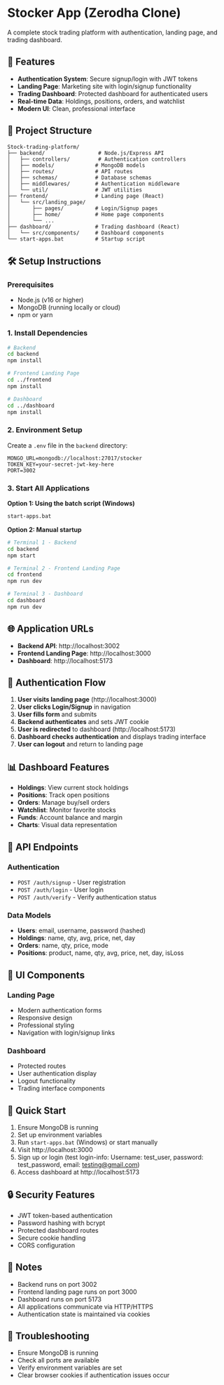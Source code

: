 # Stocker App (Zerodha Clone)

A complete stock trading platform with authentication, landing page, and trading dashboard.

## 🚀 Features

- **Authentication System**: Secure signup/login with JWT tokens
- **Landing Page**: Marketing site with login/signup functionality
- **Trading Dashboard**: Protected dashboard for authenticated users
- **Real-time Data**: Holdings, positions, orders, and watchlist
- **Modern UI**: Clean, professional interface

## 📁 Project Structure

```
Stock-trading-platform/
├── backend/                 # Node.js/Express API
│   ├── controllers/         # Authentication controllers
│   ├── models/             # MongoDB models
│   ├── routes/             # API routes
│   ├── schemas/            # Database schemas
│   ├── middlewares/        # Authentication middleware
│   └── util/               # JWT utilities
├── frontend/               # Landing page (React)
│   └── src/landing_page/
│       ├── pages/          # Login/Signup pages
│       ├── home/           # Home page components
│       └── ...
├── dashboard/              # Trading dashboard (React)
│   └── src/components/     # Dashboard components
└── start-apps.bat          # Startup script
```

## 🛠️ Setup Instructions

### Prerequisites
- Node.js (v16 or higher)
- MongoDB (running locally or cloud)
- npm or yarn

### 1. Install Dependencies

```bash
# Backend
cd backend
npm install

# Frontend Landing Page
cd ../frontend
npm install

# Dashboard
cd ../dashboard
npm install
```

### 2. Environment Setup

Create a `.env` file in the `backend` directory:

```env
MONGO_URL=mongodb://localhost:27017/stocker
TOKEN_KEY=your-secret-jwt-key-here
PORT=3002
```

### 3. Start All Applications

**Option 1: Using the batch script (Windows)**
```bash
start-apps.bat
```

**Option 2: Manual startup**
```bash
# Terminal 1 - Backend
cd backend
npm start

# Terminal 2 - Frontend Landing Page
cd frontend
npm run dev

# Terminal 3 - Dashboard
cd dashboard
npm run dev
```

## 🌐 Application URLs

- **Backend API**: http://localhost:3002
- **Frontend Landing Page**: http://localhost:3000
- **Dashboard**: http://localhost:5173

## 🔐 Authentication Flow

1. **User visits landing page** (http://localhost:3000)
2. **User clicks Login/Signup** in navigation
3. **User fills form** and submits
4. **Backend authenticates** and sets JWT cookie
5. **User is redirected** to dashboard (http://localhost:5173)
6. **Dashboard checks authentication** and displays trading interface
7. **User can logout** and return to landing page

## 📊 Dashboard Features

- **Holdings**: View current stock holdings
- **Positions**: Track open positions
- **Orders**: Manage buy/sell orders
- **Watchlist**: Monitor favorite stocks
- **Funds**: Account balance and margin
- **Charts**: Visual data representation

## 🔧 API Endpoints

### Authentication
- `POST /auth/signup` - User registration
- `POST /auth/login` - User login
- `POST /auth/verify` - Verify authentication status

### Data Models
- **Users**: email, username, password (hashed)
- **Holdings**: name, qty, avg, price, net, day
- **Orders**: name, qty, price, mode
- **Positions**: product, name, qty, avg, price, net, day, isLoss

## 🎨 UI Components

### Landing Page
- Modern authentication forms
- Responsive design
- Professional styling
- Navigation with login/signup links

### Dashboard
- Protected routes
- User authentication display
- Logout functionality
- Trading interface components

## 🚀 Quick Start

1. Ensure MongoDB is running
2. Set up environment variables
3. Run `start-apps.bat` (Windows) or start manually
4. Visit http://localhost:3000
5. Sign up or login (test login-info: Username: test_user, password: test_password, email: testing@gmail.com)
6. Access dashboard at http://localhost:5173

## 🔒 Security Features

- JWT token-based authentication
- Password hashing with bcrypt
- Protected dashboard routes
- Secure cookie handling
- CORS configuration

## 📝 Notes

- Backend runs on port 3002
- Frontend landing page runs on port 3000
- Dashboard runs on port 5173
- All applications communicate via HTTP/HTTPS
- Authentication state is maintained via cookies

## 🐛 Troubleshooting

- Ensure MongoDB is running
- Check all ports are available
- Verify environment variables are set
- Clear browser cookies if authentication issues occur
